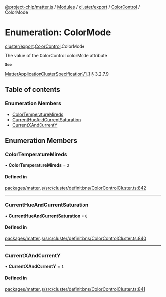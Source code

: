 [@project-chip/matter.js](../README.md) / [Modules](../modules.md) / [cluster/export](../modules/cluster_export.md) / [ColorControl](../modules/cluster_export.ColorControl.md) / ColorMode

# Enumeration: ColorMode

[cluster/export](../modules/cluster_export.md).[ColorControl](../modules/cluster_export.ColorControl.md).ColorMode

The value of the ColorControl colorMode attribute

**`See`**

[MatterApplicationClusterSpecificationV1_1](../interfaces/spec_export.MatterApplicationClusterSpecificationV1_1.md) § 3.2.7.9

## Table of contents

### Enumeration Members

- [ColorTemperatureMireds](cluster_export.ColorControl.ColorMode.md#colortemperaturemireds)
- [CurrentHueAndCurrentSaturation](cluster_export.ColorControl.ColorMode.md#currenthueandcurrentsaturation)
- [CurrentXAndCurrentY](cluster_export.ColorControl.ColorMode.md#currentxandcurrenty)

## Enumeration Members

### ColorTemperatureMireds

• **ColorTemperatureMireds** = ``2``

#### Defined in

[packages/matter.js/src/cluster/definitions/ColorControlCluster.ts:842](https://github.com/project-chip/matter.js/blob/3adaded6/packages/matter.js/src/cluster/definitions/ColorControlCluster.ts#L842)

___

### CurrentHueAndCurrentSaturation

• **CurrentHueAndCurrentSaturation** = ``0``

#### Defined in

[packages/matter.js/src/cluster/definitions/ColorControlCluster.ts:840](https://github.com/project-chip/matter.js/blob/3adaded6/packages/matter.js/src/cluster/definitions/ColorControlCluster.ts#L840)

___

### CurrentXAndCurrentY

• **CurrentXAndCurrentY** = ``1``

#### Defined in

[packages/matter.js/src/cluster/definitions/ColorControlCluster.ts:841](https://github.com/project-chip/matter.js/blob/3adaded6/packages/matter.js/src/cluster/definitions/ColorControlCluster.ts#L841)
